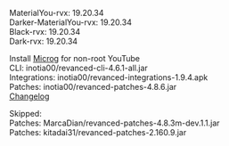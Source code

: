 MaterialYou-rvx: 19.20.34  
Darker-MaterialYou-rvx: 19.20.34  
Black-rvx: 19.20.34  
Dark-rvx: 19.20.34  

Install [Microg](https://github.com/ReVanced/GmsCore/releases) for non-root YouTube  
CLI: inotia00/revanced-cli-4.6.1-all.jar  
Integrations: inotia00/revanced-integrations-1.9.4.apk  
Patches: inotia00/revanced-patches-4.8.6.jar  
[Changelog](https://github.com/inotia00/revanced-patches/releases/tag/v4.8.6)  

Skipped:  
Patches: MarcaDian/revanced-patches-4.8.3m-dev.1.1.jar  
Patches: kitadai31/revanced-patches-2.160.9.jar    
